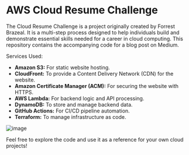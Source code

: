 # AWS Cloud Resume Challenge

The Cloud Resume Challenge is a project originally created by Forrest Brazeal. It is a multi-step process designed to help individuals build and demonstrate essential skills needed for a career in cloud computing. This repository contains the accompanying code for a blog post on Medium.

Services Used:
- **Amazon S3:** For static website hosting.
- **CloudFront:** To provide a Content Delivery Network (CDN) for the website.
- **Amazon Certificate Manager (ACM):** For securing the website with HTTPS.
- **AWS Lambda:** For backend logic and API processing.
- **DynamoDB:** To store and manage backend data.
- **GitHub Actions:** For CI/CD pipeline automation.
- **Terraform:** To manage infrastructure as code.

![image](https://github.com/user-attachments/assets/3b304583-b91f-404c-b98a-6e8a75be3007)
    
Feel free to explore the code and use it as a reference for your own cloud projects!
